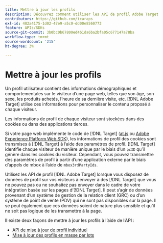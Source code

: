 ```yaml
---
title: Mettre à jour les profils
description: Découvrez comment utiliser les API de profil Adobe Target pour envoyer des données de visiteur à  [!DNL Target].
contributors: https://github.com/icaraps
exl-id: 482a4175-1d02-47e9-a5c0-dd00e8560773
feature: APIs/SDKs
source-git-commit: 3b0bc0b67800ed4b1da6ba2bfa05c677147a78ba
workflow-type: tm+mt
source-wordcount: '215'
ht-degree: 3%

---
```


# Mettre à jour les profils

Un profil utilisateur contient des informations démographiques et comportementales sur le visiteur d’une page web, telles que son âge, son sexe, les produits achetés, l’heure de sa dernière visite, etc. [!DNL Adobe Target] utilise ces informations pour personnaliser le contenu proposé à chaque visiteur.

Les informations de profil de chaque visiteur sont stockées dans des cookies ou dans des applications tierces.

Si votre page web implémente le code de [!DNL Target] ([at.js](/help/dev/implement/client-side/atjs/how-atjs-works/how-atjs-works.md) ou [Adobe Experience Platform Web SDK](/help/dev/implement/client-side/aep-web-sdk/aep-web-sdk-overview.md)), les informations de profil des cookies sont transmises à [!DNL Target] à l’aide des paramètres de profil. [!DNL Target] identifie chaque visiteur de manière unique par le biais d’un `pcID` qu’il génère dans les cookies du visiteur. Cependant, vous pouvez transmettre des paramètres de profil à partir d’une application externe par le biais d’appels de mbox à l’aide de `mbox3rdPartyIds`.

Utilisez les API de profil [!DNL Adobe Target] lorsque vous disposez de données de profil sur vos visiteurs à envoyer à des [!DNL Target] que vous ne pouvez pas ou ne souhaitez pas envoyer dans le cadre de votre intégration basée sur les pages d’[!DNL Target]. Il peut s’agir de données provenant d’un système de gestion de la relation client (GRC) ou d’un système de point de vente (PDV) qui ne sont pas disponibles sur la page. Il se peut également que ces données soient de nature plus sensible et qu’il ne soit pas logique de les transmettre à la page.

Il existe deux façons de mettre à jour les profils à l’aide de l’API :

* [API de mise à jour de profil individuel](/help/dev/administer/profile-api/profile-single-api.md)
* [Mise à jour des profils en masse par lots](/help/dev/administer/profile-api/profile-bulk-api.md)
